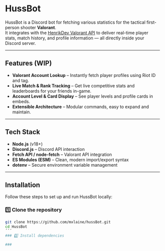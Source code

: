 # HussBot

HussBot is a Discord bot for fetching various statistics for the tactical first-person shooter **Valorant**.  
It integrates with the [HenrikDev Valorant API](https://docs.henrikdev.xyz/) to deliver real-time player stats, match history, and profile information — all directly inside your Discord server.

---

## Features (WIP)
- **Valorant Account Lookup** – Instantly fetch player profiles using Riot ID and tag.  
- **Live Match & Rank Tracking** – Get live competitive stats and leaderboards for your friends in-game.  
- **Account Level & Card Display** – See player levels and profile cards in embeds.  
- **Extensible Architecture** – Modular commands, easy to expand and maintain.

---

## Tech Stack
- **Node.js** (v18+)  
- **Discord.js** – Discord API interaction  
- **Fetch API / node-fetch** – Valorant API integration  
- **ES Modules (ESM)** – Clean, modern import/export syntax  
- **dotenv** – Secure environment variable management  

---

## Installation

Follow these steps to set up and run HussBot locally:

### 1️⃣ Clone the repository
```bash
git clone https://github.com/mxlaine/hussBot.git
cd HussBot
´´´
### 2️⃣ Install dependencies

### 
